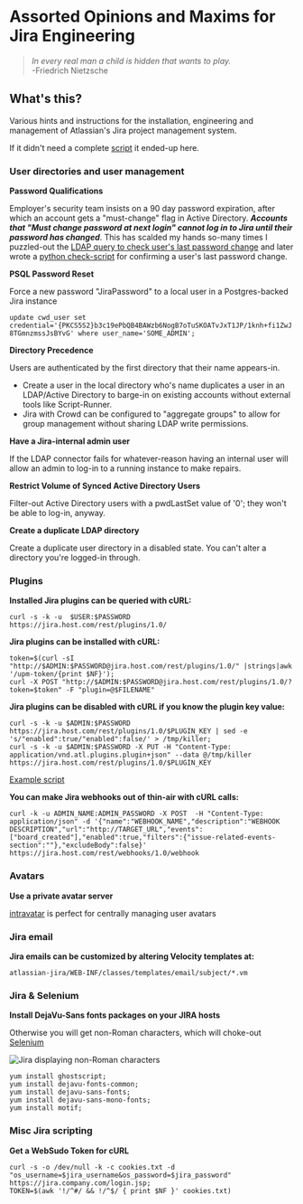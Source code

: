 # Assorted Opinions and Maxims for Jira Engineering

> *In every real man a child is hidden that wants to play.*  
> -Friedrich Nietzsche  

## What's this?
Various hints and instructions for the installation, engineering and management of Atlassian's Jira project management system.  

If it didn't need a complete [script](https://github.com/lbonanomi/scripts/#atlassian-jiracrowd-things) it ended-up here.


### User directories and user management

**Password Qualifications**

Employer's security team insists on a 90 day password expiration, after which an account gets a "must-change" flag in Active Directory. ***Accounts that "Must change password at next login" cannot log in to Jira until their password has changed***. This has scalded my hands so-many times I puzzled-out the [LDAP query to check user's last password change](https://github.com/lbonanomi/notes/blob/master/active_directory/index.md) and later wrote a [python check-script](https://github.com/lbonanomi/scripts/blob/master/active_directory_last_password_reset.py) for confirming a user's last password change.


**PSQL Password Reset**

Force a new password "JiraPassword" to a local user in a Postgres-backed Jira instance

```update cwd_user set credential='{PKCS5S2}b3c19ePbQB4BAWzb6NogB7oTuSKOATvJxT1JP/1knh+fi1ZwJ8TGmnzmssJsBYvG' where user_name='SOME_ADMIN';```


**Directory Precedence**

Users are authenticated by the first directory that their name appears-in. 

* Create a user in the local directory who's name duplicates a user in an LDAP/Active Directory to barge-in on existing accounts without external tools like Script-Runner.
* Jira with Crowd can be configured to "aggregate groups" to allow for group management without sharing LDAP write permissions.


**Have a Jira-internal admin user**

If the LDAP connector fails for whatever-reason having an internal user will allow an admin to log-in to a running instance to make repairs.


**Restrict Volume of Synced Active Directory Users**

Filter-out Active Directory users with a pwdLastSet value of '0'; they won't be able to log-in, anyway.


 **Create a duplicate LDAP directory**

Create a duplicate user directory in a disabled state. You can't alter a directory you're logged-in through.


### Plugins

**Installed Jira plugins can be queried with cURL:**

```curl -s -k -u  $USER:$PASSWORD   https://jira.host.com/rest/plugins/1.0/```


**Jira plugins can be installed with cURL:**

```
token=$(curl -sI "http://$ADMIN:$PASSWORD@jira.host.com/rest/plugins/1.0/" |strings|awk '/upm-token/{print $NF}');
curl -X POST "http://$ADMIN:$PASSWORD@jira.host.com/rest/plugins/1.0/?token=$token" -F "plugin=@$FILENAME"
```


**Jira plugins can be disabled with cURL if you know the plugin key value:**

```
curl -s -k -u $ADMIN:$PASSWORD https://jira.host.com/rest/plugins/1.0/$PLUGIN_KEY | sed -e 's/"enabled":true/"enabled":false/' > /tmp/killer;
curl -s -k -u $ADMIN:$PASSWORD -X PUT -H "Content-Type: application/vnd.atl.plugins.plugin+json" --data @/tmp/killer https://jira.host.com/rest/plugins/1.0/$PLUGIN_KEY
```

[Example script](https://github.com/lbonanomi/scripts/blob/master/sniper.sh)


**You can make Jira webhooks out of thin-air with cURL calls:**

```
curl -k -u ADMIN_NAME:ADMIN_PASSWORD -X POST  -H "Content-Type: application/json" -d '{"name":"WEBHOOK_NAME","description":"WEBHOOK DESCRIPTION","url":"http://TARGET_URL","events":["board_created"],"enabled":true,"filters":{"issue-related-events-section":""},"excludeBody":false}' https://jira.host.com/rest/webhooks/1.0/webhook
```


### Avatars

**Use a private avatar server**

[intravatar](https://github.com/bertbaron/intravatar) is perfect for centrally managing user avatars

### Jira email

**Jira emails can be customized by altering Velocity templates at:**  
```
atlassian-jira/WEB-INF/classes/templates/email/subject/*.vm
```


### Jira & Selenium

**Install DejaVu-Sans fonts packages on your JIRA hosts**

Otherwise you will get non-Roman characters, which will choke-out [Selenium](https://www.seleniumhq.org/)

![Jira displaying non-Roman characters](sources/images/Jira_Sanskrit.png)


```
yum install ghostscript;
yum install dejavu-fonts-common;
yum install dejavu-sans-fonts;
yum install dejavu-sans-mono-fonts;
yum install motif;
```

### Misc Jira scripting

**Get a WebSudo Token for cURL**

```
curl -s -o /dev/null -k -c cookies.txt -d "os_username=$jira_username&os_password=$jira_password" https://jira.company.com/login.jsp;
TOKEN=$(awk '!/^#/ && !/^$/ { print $NF }' cookies.txt)
```
